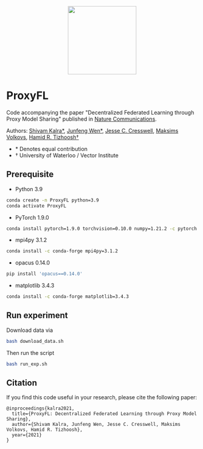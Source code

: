 <p align="center">
<a href="https://layer6.ai/"><img src="https://github.com/layer6ai-labs/DropoutNet/blob/master/logs/logobox.jpg" width="180"></a>
</p>

# ProxyFL
Code accompanying the paper "Decentralized Federated Learning through Proxy Model Sharing" published in [Nature Communications](https://www.nature.com/articles/s41467-023-38569-4).

Authors: [Shivam Kalra*](https://scholar.google.ca/citations?user=iEwZn18AAAAJ&hl=en), [Junfeng Wen*](https://junfengwen.github.io/), [Jesse C. Cresswell](https://scholar.google.ca/citations?user=7CwOlvoAAAAJ&hl=en), [Maksims Volkovs](http://www.cs.toronto.edu/~mvolkovs), [Hamid R. Tizhoosh&dagger;](https://scholar.google.ca/citations?user=Mzinpo0AAAAJ&hl=en)  
* &ast; Denotes equal contribution
* &dagger; University of Waterloo / Vector Institute

## Prerequisite
- Python 3.9
```bash
conda create -n ProxyFL python=3.9
conda activate ProxyFL
```
- PyTorch 1.9.0
```bash
conda install pytorch=1.9.0 torchvision=0.10.0 numpy=1.21.2 -c pytorch
```
- mpi4py 3.1.2
```bash
conda install -c conda-forge mpi4py=3.1.2
```
- opacus 0.14.0
```bash
pip install 'opacus==0.14.0'
```
- matplotlib 3.4.3
```bash
conda install -c conda-forge matplotlib=3.4.3
```

## Run experiment
Download data via
```bash
bash download_data.sh
```
Then run the script
```bash
bash run_exp.sh
```

## Citation

If you find this code useful in your research, please cite the following paper:

    @inproceedings{kalra2021,
      title={ProxyFL: Decentralized Federated Learning through Proxy Model Sharing},
      author={Shivam Kalra, Junfeng Wen, Jesse C. Cresswell, Maksims Volkovs, Hamid R. Tizhoosh},
      year={2021}
    }
